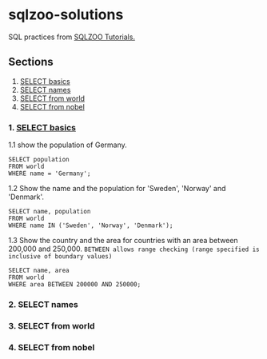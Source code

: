 # sqlzoo-solutions
SQL practices from [SQLZOO Tutorials.](https://sqlzoo.net)
## Sections
1. [SELECT basics](#1-select-basics)
2. [SELECT names](#2-select-names)
3. [SELECT from world](#3-select-from-world)
4. [SELECT from nobel](#4-select-from-nobel)

### 1. [SELECT basics](https://sqlzoo.net/wiki/SELECT_basics) 
1.1 show the population of Germany.
```
SELECT population 
FROM world 
WHERE name = 'Germany';
```
1.2 Show the name and the population for 'Sweden', 'Norway' and 'Denmark'.
```
SELECT name, population 
FROM world 
WHERE name IN ('Sweden', 'Norway', 'Denmark');
```
1.3 Show the country and the area for countries with an area between 200,000 and 250,000. 
```BETWEEN allows range checking (range specified is inclusive of boundary values)```
```
SELECT name, area 
FROM world
WHERE area BETWEEN 200000 AND 250000;
```
### 2. SELECT names
### 3. SELECT from world
### 4. SELECT from nobel

